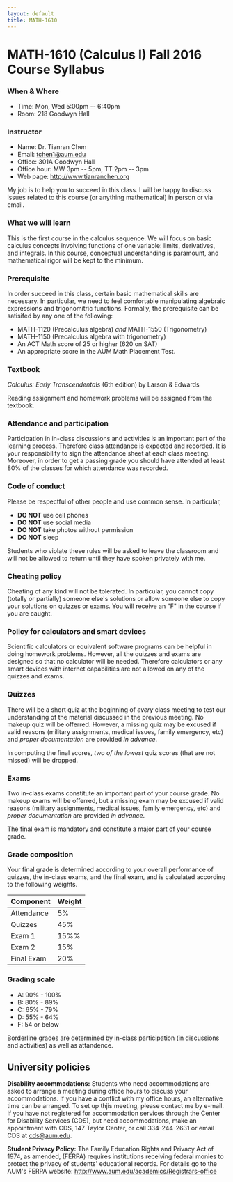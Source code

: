```yaml
---
layout: default
title: MATH-1610
---
```


# MATH-1610 (Calculus I) Fall 2016 Course Syllabus

### When & Where

* Time: Mon, Wed 5:00pm -- 6:40pm
* Room: 218 Goodwyn Hall

### Instructor

* Name: Dr. Tianran Chen
* Email: <tchen1@aum.edu>
* Office: 301A Goodwyn Hall
* Office hour: MW 3pm -- 5pm, TT 2pm -- 3pm
* Web page: <http://www.tianranchen.org>

My job is to help you to succeed in this class.
I will be happy to discuss issues related to this course 
(or anything mathematical) in person or via email.

### What we will learn

This is the first course in the calculus sequence.
We will focus on basic calculus concepts involving functions of one variable:
limits, derivatives, and integrals. 
In this course, conceptual understanding is paramount,
and mathematical rigor will be kept to the minimum.

### Prerequisite

In order succeed in this class, certain basic mathematical skills are necessary.
In particular, we need to feel comfortable manipulating algebraic expressions
and trigonomitric functions.
Formally, the prerequisite can be satisifed by any one of the following:

* MATH-1120 (Precalculus algebra) _and_ MATH-1550 (Trigonometry)
* MATH-1150 (Precalculus algebra with trigonometry)
* An ACT Math score of 25 or higher (620 on SAT)
* An appropriate score in the AUM Math Placement Test.

### Textbook

_Calculus: Early Transcendentals_ (6th edition) by Larson & Edwards

Reading assignment and homework problems will be assigned from the textbook.

### Attendance and participation

Participation in in-class discussions and activities is an important part 
of the learning process. 
Therefore class attendance is expected and recorded. 
It is your responsibility to sign the attendance sheet at each class meeting. 
Moreover, in order to get a passing grade you should have attended at least 80% 
of the classes for which attendance was recorded.

### Code of conduct

Please be respectful of other people and use common sense.
In particular,

* __DO NOT__ use cell phones
* __DO NOT__ use social media
* __DO NOT__ take photos without permission
* __DO NOT__ sleep

Students who violate these rules will be asked to leave the classroom 
and will not be allowed to return until they have spoken privately with me.

### Cheating policy

Cheating of any kind will not be tolerated.
In particular, you cannot copy (totally or partially) someone else's solutions
or allow someone else to copy your solutions on quizzes or exams.
You will receive an "F" in the course if you are caught.

### Policy for calculators and smart devices

Scientific calculators or equivalent software programs can be helpful in
doing homework problems. 
However, all the quizzes and exams are designed so that no calculator will be needed.
Therefore calculators or any smart devices with internet capabilities 
are not allowed on any of the quizzes and exams.

### Quizzes

There will be a short quiz at the beginning of _every_ class meeting to test
our understanding of the material discussed in the previous meeting.
No makeup quiz will be offerred.
However, a missing quiz may be excused if valid reasons
(military assignments, medical issues, family emergency, etc)
and _proper documentation_ are provided _in advance_.

In computing the final scores, _two of the lowest_ quiz scores (that are not missed) 
will be dropped.

### Exams

Two in-class exams constitute an important part of your course grade.
No makeup exams will be offerred,
but a missing exam may be excused if valid reasons
(military assignments, medical issues, family emergency, etc)
and _proper documentation_ are provided _in advance_.

The final exam is mandatory and constitute 
a major part of your course grade.

### Grade composition

Your final grade is determined according to your overall performance of quizzes, 
the in-class exams, and the final exam, and is calculated according to the 
following weights.

| Component  | Weight |
|------------|--------|
| Attendance | 5%     |
| Quizzes    | 45% | 
| Exam 1 | 15%% |
| Exam 2 | 15%
| Final Exam | 20% |

### Grading scale 

* A: 90% - 100% 
* B: 80% - 89% 
* C: 65% - 79% 
* D: 55% - 64% 
* F: 54 or below 

Borderline grades are determined by in-class participation 
(in discussions and activities) as well as attandence.

## University policies

**Disability accommodations:**
Students who need accommodations are asked to arrange a meeting 
during office hours to discuss your accommodations.
If you have a conflict with my office hours, an alternative time
can be arranged.
To set up thjis meeting, please contact me by e-mail.
If you have not registered for accommodation services through
the Center for Disability Services (CDS), but need accommodations,
make an appointment with CDS, 147 Taylor Center,
or call 334-244-2631 or email CDS at <cds@aum.edu>.

**Student Privacy Policy:** 
The Family Education Rights and Privacy Act of 1974, 
as amended, (FERPA) requires institutions receiving federal monies to protect
the privacy of students' educational records.
For details go to the AUM's FERPA website: <http://www.aum.edu/academics/Registrars-office>
